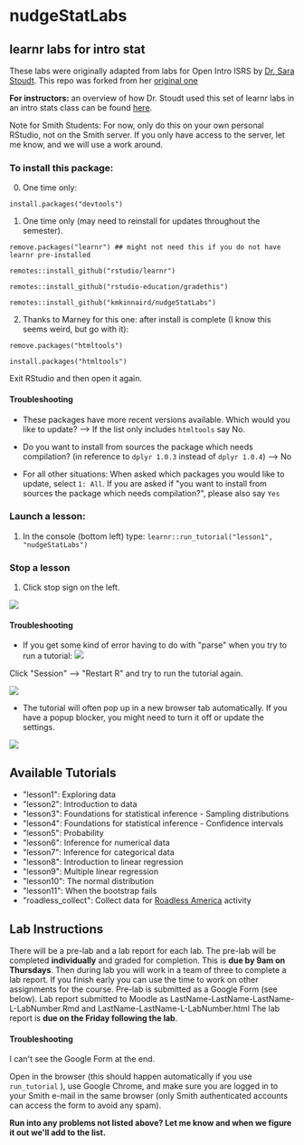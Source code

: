 # nudgeStatLabs
## learnr labs for intro stat
These labs were originally adapted from labs for Open Intro ISRS by [Dr. Sara Stoudt](https://sastoudt.github.io/). 
This repo was forked from her [original one](https://github.com/sastoudt/nudgeStatLabs)

**For instructors:** an overview of how Dr. Stoudt used this set of learnr labs in an intro stats class can be found [here](https://sastoudt.github.io/posts/2021-06-05-learnr-tutorials-intro-stat/).

Note for Smith Students: For now, only do this on your own personal RStudio, not on the Smith server. If you only have access to the server, let me know, and we will use a work around.

### To install this package:

0. One time only:

`install.packages("devtools")`

1. One time only (may need to reinstall for updates throughout the semester). 

`remove.packages("learnr") ## might not need this if you do not have learnr pre-installed`

`remotes::install_github("rstudio/learnr")`

`remotes::install_github("rstudio-education/gradethis")`

`remotes::install_github("kmkinnaird/nudgeStatLabs")`


2. Thanks to Marney for this one: after install is complete (I know this seems weird, but go with it):

```remove.packages("htmltools")```

```install.packages("htmltools")```

Exit RStudio and then open it again.

#### Troubleshooting

- These packages have more recent versions available. Which would you like to update? --> If the list only includes `htmltools` say No.

- Do you want to install from sources the package which needs compilation? (in reference to `dplyr 1.0.3` instead of `dplyr 1.0.4`) --> No 

- For all other situations: When asked which packages you would like to update, select `1: All`. If you are asked if "you want to install from sources the package which needs compilation?", please also say `Yes`

### Launch a lesson:

1. In the console (bottom left) type: `learnr::run_tutorial("lesson1", "nudgeStatLabs")`

### Stop a lesson 

1. Click stop sign on the left.

![](stop-tutorial.png)

#### Troubleshooting

- If you get some kind of error having to do with "parse" when you try to run a tutorial:
![](restartR.png) 

Click "Session" --> "Restart R" and try to run the tutorial again. 

![](restartR2.png) 

- The tutorial will often pop up in a new browser tab automatically. If you have a popup blocker, you might need to turn it off or update the settings.

![](popups.png) 

## Available Tutorials

- "lesson1": Exploring data
- "lesson2": Introduction to data
- "lesson3": Foundations for statistical inference - Sampling distributions
- "lesson4": Foundations for statistical inference - Confidence intervals
- "lesson5": Probability
- "lesson6": Inference for numerical data
- "lesson7": Inference for categorical data
- "lesson8": Introduction to linear regression
- "lesson9": Multiple linear regression
- "lesson10": The normal distribution
- "lesson11": When the bootstrap fails
- "roadless_collect": Collect data for [Roadless America](https://www.amstat.org/asa/files/pdfs/stew/PercentWithinMileofRoad.pdf) activity

## Lab Instructions

There will be a pre-lab and a lab report for each lab. The pre-lab will be completed **individually** and graded for completion. This is **due by 9am on Thursdays**. Then during lab you will work in a team of three to complete a lab report. If you finish early you can use the time to work on other assignments for the course. Pre-lab is submitted as a Google Form (see below). Lab report submitted to Moodle as LastName-LastName-LastName-L-LabNumber.Rmd and LastName-LastName-L-LabNumber.html The lab report is **due on the Friday following the lab**.

#### Troubleshooting

I can't see the Google Form at the end. 

Open in the browser (this should happen automatically if you use `run_tutorial` ), use Google Chrome, and make sure you are logged in to your Smith e-mail in the same browser (only Smith authenticated accounts can access the form to avoid any spam).

**Run into any problems not listed above? Let me know and when we figure it out we'll add to the list.**


